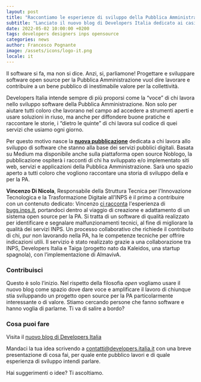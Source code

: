 ```yaml
---
layout: post
title: "Raccontiamo le esperienze di sviluppo della Pubblica Amministrazione"
subtitle: "Lanciato il nuovo blog di Developers Italia dedicato ai casi virtuosi di sviluppo software open source per la PA. Tutti possono contribuire!"
date: 2022-05-02 10:00:00 +0200
tags: developers designers inps opensource
categories: news
author: Francesco Pognante
image: /assets/icons/logo-it.png
locale: it
---
```

Il software si fa, ma non si dice. Anzi, si, parliamone! Progettare e sviluppare software open source per la Pubblica Amministrazione vuol dire lavorare e contribuire a un bene pubblico di inestimabile valore per la collettività. 

Developers Italia intende sempre di più proporsi come la “voce” di chi lavora nello sviluppo software della Pubblica Amministrazione. Non solo per aiutare tutti coloro che lavorano nel campo ad accedere a strumenti aperti e usare soluzioni in riuso, ma anche per diffondere buone pratiche e raccontare le storie, i “dietro le quinte” di chi lavora sul codice di quei servizi che usiamo ogni giorno. 

Per questo motivo nasce la **[nuova pubblicazione](https://medium.com/developers-italia)** dedicata a chi lavora allo sviluppo di software che stanno alla base dei servizi pubblici digitali. Basata su Medium ma disponibile anche sulla piattaforma open source Noblogo, la pubblicazione ospiterà i racconti di chi ha sviluppato e/o implementato siti web, servizi e applicazioni della Pubblica Amministrazione. Sarà uno spazio aperto a tutti coloro che vogliono raccontare una storia di sviluppo della e per la PA.
 
**Vincenzo Di Nicola**, Responsabile della Struttura Tecnica per l'Innovazione Tecnologica e la Trasformazione Digitale all'INPS è il primo a contribuire con un contenuto dedicato: Vincenzo [ci racconta](https://medium.com/developers-italia/come-adattare-un-sistema-open-source-per-la-pa-il-caso-bugs-inps-it-4b4aac47be09) l'esperienza di [bugs.inps.it](https://bugs.inps.it/), portandoci dentro al viaggio di creazione e adattamento di un sistema open source per la PA. Si tratta di un software di qualità realizzato per identificare e segnalare malfunzionamenti tecnici, al fine di migliorare la qualità dei servizi INPS. Un processo collaborativo che richiede il contributo di chi, pur non lavorando nella PA, ha le competenze tecniche per offrire indicazioni utili. Il servizio è stato realizzato grazie a una collaborazione tra INPS, Developers Italia e Taiga (progetto nato da Kaleidos, una startup spagnola), con l’implementazione di AlmavivA.


### Contribuisci

Questo è solo l’inizio. Nel rispetto della filosofia *open* vogliamo usare il nuovo blog come spazio dove dare voce e amplificare il lavoro di chiunque stia sviluppando un progetto open source per la PA particolarmente interessante o di valore. Stiamo cercando persone che fanno software e hanno voglia di parlarne. Ti va di salire a bordo?

### Cosa puoi fare

Visita il [nuovo blog di Developers Italia](https://medium.com/developers-italia/)

Mandaci la tua idea scrivendo a [contatti@developers.italia.it](mailto:contatti@developers.italia.it) con una breve presentazione di cosa fai, per quale ente pubblico lavori e di quale esperienza di sviluppo intendi parlare.

Hai suggerimenti o idee? Ti ascoltiamo. 
